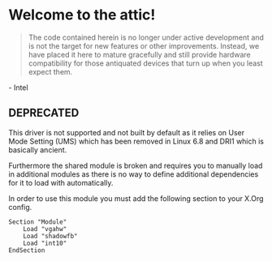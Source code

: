 # Welcome to the attic!

> The code contained herein is no longer under active development and is not the
> target for new features or other improvements. Instead, we have placed it here
> to mature gracefully and still provide hardware compatibility for those
> antiquated devices that turn up when you least expect them.

\- Intel

## DEPRECATED

This driver is not supported and not built by default as it relies on User Mode Setting (UMS)
which has been removed in Linux 6.8 and DRI1 which is basically ancient.

Furthermore the shared module is broken and requires you to manually load in additional modules
as there is no way to define additional dependencies for it to load with automatically.

In order to use this module you must add the following section to your X.Org config.

```
Section "Module"
	Load "vgahw"
	Load "shadowfb"
	Load "int10"
EndSection
```